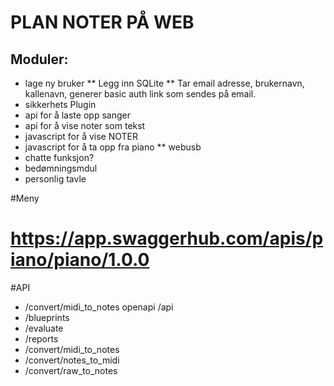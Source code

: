 PLAN NOTER PÅ WEB
=================
Moduler:
--------
* lage ny bruker
** Legg inn SQLite
** Tar email adresse, brukernavn, kallenavn, generer basic auth link som sendes på email.
* sikkerhets Plugin
* api for å laste opp sanger
* api for å vise noter som tekst
* javascript for å vise NOTER
* javascript for å ta opp fra piano
** webusb
* chatte funksjon?
* bedømningsmdul
* personlig tavle

#Meny

# https://app.swaggerhub.com/apis/piano/piano/1.0.0
#API
* /convert/midi_to_notes
openapi
/api
* /blueprints
* /evaluate
* /reports
* /convert/midi_to_notes
* /convert/notes_to_midi
* /convert/raw_to_notes

